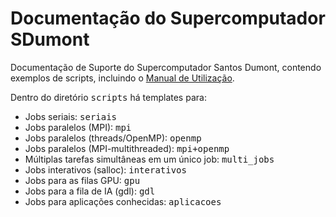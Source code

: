 # Documentação do Supercomputador SDumont

Documentação de Suporte do Supercomputador Santos Dumont, contendo exemplos de scripts, incluindo o [Manual de Utilização](https://github.com/lncc-sered/manual-sdumont/wiki). 

Dentro do diretório <tt>scripts</tt> há templates para:

* Jobs seriais: <tt>seriais</tt>
* Jobs paralelos (MPI): <tt>mpi</tt>
* Jobs paralelos (threads/OpenMP): <tt>openmp</tt>
* Jobs paralelos (MPI-multithreaded): <tt>mpi+openmp</tt>
* Múltiplas tarefas simultâneas em um único job: <tt>multi_jobs</tt>
* Jobs interativos (salloc): <tt>interativos</tt>
* Jobs para as filas GPU: <tt>gpu</tt>
* Jobs para a fila de IA (gdl): <tt>gdl</tt>
* Jobs para aplicações conhecidas: <tt>aplicacoes</tt>
